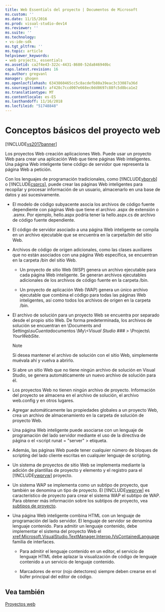 ```yaml
---
title: Web Essentials del proyecto | Documentos de Microsoft
ms.custom: ''
ms.date: 11/15/2016
ms.prod: visual-studio-dev14
ms.reviewer: ''
ms.suite: ''
ms.technology:
- vs-ide-sdk
ms.tgt_pltfrm: ''
ms.topic: article
helpviewer_keywords:
- web projects, essentials
ms.assetid: ca2f4e43-322c-4431-8680-52da846940bc
caps.latest.revision: 16
ms.author: gregvanl
manager: ghogen
ms.openlocfilehash: 6343860465cc5c8acdefb80a39eac3c33087a36d
ms.sourcegitcommit: af428c7ccd007e668ec0dd8697c88fc5d8bca1e2
ms.translationtype: MT
ms.contentlocale: es-ES
ms.lasthandoff: 11/16/2018
ms.locfileid: "51748848"
---
```

# <a name="web-project-essentials"></a>Conceptos básicos del proyecto web
[!INCLUDE[vs2017banner](../../includes/vs2017banner.md)]

Los proyectos Web creación aplicaciones Web. Puede usar un proyecto Web para crear una aplicación Web que tiene páginas Web inteligentes. Una página Web inteligente tiene código de servidor que representa la página Web a petición.  
  
 Con los lenguajes de programación tradicionales, como [!INCLUDE[vbprvb](../../includes/vbprvb-md.md)] o [!INCLUDE[csprcs](../../includes/csprcs-md.md)], puede crear las páginas Web inteligentes para recopilar y procesar información de un usuario, almacenarlo en una base de datos y así sucesivamente.  
  
-   El modelo de código subyacente asocia los archivos de código fuente dependiente con páginas Web que tiene el archivo .aspx de extensión o .asmx. Por ejemplo, hello.aspx podría tener la hello.aspx.cs de archivo de código fuente dependiente.  
  
-   El código de servidor asociado a una página Web inteligente se compila en un archivo ejecutable que se encuentra en la carpeta/bin del sitio Web.  
  
-   Archivos de código de origen adicionales, como las clases auxiliares que no están asociados con una página Web específica, se encuentran en la carpeta /bin del sitio Web.  
  
    -   Un proyecto de sitio Web (WSP) genera un archivo ejecutable para cada página Web inteligente. Se generan archivos ejecutables adicionales de los archivos de código fuente en la carpeta /bin.  
  
    -   Un proyecto de aplicación Web (WAP) genera un único archivo ejecutable que combina el código para todas las páginas Web inteligentes, así como todos los archivos de origen en la carpeta /bin.  
  
-   El archivo de solución para un proyecto Web se encuentra por separado desde el propio sitio Web. De forma predeterminada, los archivos de solución se encuentran en \Documents and Settings\\*suCuenta*documentos \My\\*\<Visual Studio ### >* \Projects\\ *YourWebSite*.  
  
    > [!NOTE]
    >  Si desea mantener el archivo de solución con el sitio Web, simplemente muévala ahí y vuelva a abrirlo.  
  
-   Si abre un sitio Web que no tiene ningún archivo de solución en Visual Studio, se genera automáticamente un nuevo archivo de solución para él.  
  
-   Los proyectos Web no tienen ningún archivo de proyecto. Información del proyecto se almacena en el archivo de solución, el archivo web.config y en otros lugares.  
  
-   Agregar automáticamente las propiedades globales a un proyecto Web, crea un archivo de almacenamiento en la carpeta de solución de proyecto Web.  
  
-   Una página Web inteligente puede asociarse con un lenguaje de programación del lado servidor mediante el uso de la directiva de página o el \<script runat = "server" > etiqueta.  
  
-   Además, las páginas Web puede tener cualquier número de bloques de scripting del lado cliente escritas en cualquier lenguaje de scripting.  
  
-   Un sistema de proyectos de sitio Web se implementa mediante la adición de plantillas de proyecto y elemento y el registro para el [!INCLUDE[vwprvw](../../includes/vwprvw-md.md)] proyecto.  
  
-   Un sistema WAP se implementa como un subtipo de proyecto, que también se denomina un tipo de proyecto. El [!INCLUDE[vwprvw](../../includes/vwprvw-md.md)] es característico de proyecto para crear el sistema WAP el subtipo de WAP. Para obtener más información sobre los subtipos de proyecto, vea [subtipos de proyecto](../../extensibility/internals/project-subtypes.md).  
  
-   Una página Web inteligente combina HTML con un lenguaje de programación del lado servidor. El lenguaje de servidor se denomina lenguaje contenido. Para admitir un lenguaje contenido, debe implementar el sistema del proyecto Web el <xref:Microsoft.VisualStudio.TextManager.Interop.IVsContainedLanguage> familia de interfaces.  
  
    -   Para admitir el lenguaje contenido en un editor, el servicio de lenguaje HTML debe aplazar la visualización de código de lenguaje contenido a un servicio de lenguaje contenido.  
  
    -   Marcadores de error (rojo detectores) siempre deben crearse en el búfer principal del editor de código.  
  
## <a name="see-also"></a>Vea también  
 [Proyectos web](../../extensibility/internals/web-projects.md)

